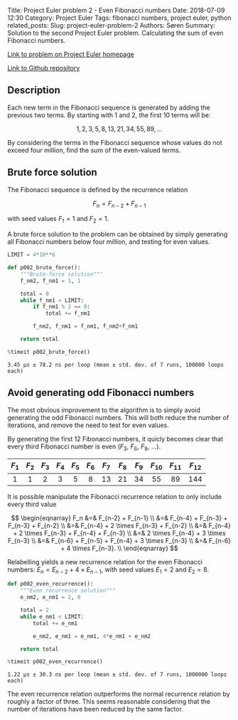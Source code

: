 Title: Project Euler problem 2 - Even Fibonacci numbers
Date: 2018-07-09 12:30
Category: Project Euler
Tags: fibonacci numbers, project euler, python
related_posts: 
Slug: project-euler-problem-2
Authors: Søren
Summary: Solution to the second Project Euler problem. Calculating the sum of even Fibonacci numbers.

[Link to problem on Project Euler homepage](https://projecteuler.net/problem=2)

[Link to Github repository](https://github.com/fractalleaf/project-euler/tree/master/p002)

## Description

Each new term in the Fibonacci sequence is generated by adding the previous two terms. By starting with 1 and 2, the first 10 terms will be:

$$1, 2, 3, 5, 8, 13, 21, 34, 55, 89, \ldots$$

By considering the terms in the Fibonacci sequence whose values do not exceed four million, find the sum of the even-valued terms.

## Brute force solution
The Fibonacci sequence is defined by the recurrence relation

$$F_n = F_{n-2} + F_{n-1}$$

with seed values $F_1 = 1$ and $F_2 = 1$.

A brute force solution to the problem can be obtained by simply generating all Fibonacci numbers below four million, and testing for even values.


```python
LIMIT = 4*10**6

def p002_brute_force():
    """Brute-force solution"""
    f_nm2, f_nm1 = 1, 1

    total = 0
    while f_nm1 < LIMIT:
        if f_nm1 % 2 == 0:
            total += f_nm1

        f_nm2, f_nm1 = f_nm1, f_nm2+f_nm1

    return total

%timeit p002_brute_force()
```

    3.45 µs ± 78.2 ns per loop (mean ± std. dev. of 7 runs, 100000 loops each)


## Avoid generating odd Fibonacci numbers

The most obvious improvement to the algorithm is to simply avoid generating the odd Fibonacci numbers. This will both reduce the number of iterations, and remove the need to test for even values.

By generating the first 12 Fibonacci numbers, it quicly becomes clear that every third Fibonacci number is even ($F_3$, $F_6$, $F_9$, $\ldots$).

| $F_1$ | $F_2$ | $F_3$ | $F_4$ | $F_5$ | $F_6$ | $F_7$ | $F_8$ | $F_9$ | $F_{10}$ | $F_{11}$ | $F_{12}$ |
|:-----:|:-----:|:-----:|:-----:|:-----:|:-----:|:-----:|:-----:|:-----:|:--------:|:--------:|:--------:|
| 1     | 1     | 2     | 3     | 5     | 8     | 13    | 21    | 34    | 55       | 89       | 144      |

It is possible manipulate the Fibonacci recurrence relation to only include every third value

$$ \begin{eqnarray}
       F_n &=& F_{n-2} + F_{n-1} \\
           &=& F_{n-4} + F_{n-3} + F_{n-3} + F_{n-2} \\
           &=& F_{n-4} + 2 \times F_{n-3} + F_{n-2} \\
           &=& F_{n-4} + 2 \times F_{n-3} + F_{n-4} + F_{n-3} \\
           &=& 2 \times F_{n-4} + 3 \times F_{n-3} \\
           &=& F_{n-6} + F_{n-5} + F_{n-4} + 3 \times F_{n-3} \\
           &=& F_{n-6} + 4 \times F_{n-3}. \\
   \end{eqnarray}
$$

Relabelling yields a new recurrence relation for the even Fibonacci numbers: $E_n = E_{n-2} + 4 \times E_{n-1}$, with seed values $E_1 = 2$ and $E_2 = 8$.


```python
def p002_even_recurrence():
    """Even recurrence solution"""
    e_nm2, e_nm1 = 2, 8

    total = 2
    while e_nm1 < LIMIT:
        total += e_nm1

        e_nm2, e_nm1 = e_nm1, 4*e_nm1 + e_nm2

    return total

%timeit p002_even_recurrence()
```

    1.22 µs ± 30.3 ns per loop (mean ± std. dev. of 7 runs, 1000000 loops each)


The even recurrence relation outperforms the normal recurrence relation by roughly a factor of three. This seems reasonable considering that the number of iterations have been reduced by the same factor.
